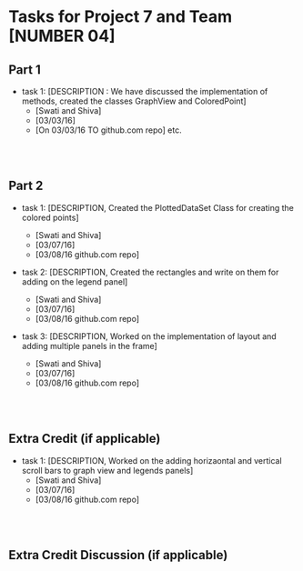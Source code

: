 Tasks for Project 7 and Team [NUMBER 04]
=====================================

Part 1
---------

- task 1: [DESCRIPTION : We have discussed the implementation of methods, created the classes GraphView and ColoredPoint]
	- [Swati and Shiva]
	- [03/03/16]
	- [On 03/03/16 TO github.com repo]
etc.



<br><br>

Part 2
---------

- task 1: [DESCRIPTION, Created the PlottedDataSet Class for creating the colored points]
	- [Swati and Shiva]
	- [03/07/16]
	- [03/08/16 github.com repo]

- task 2: [DESCRIPTION, Created the rectangles and write on them for adding on the legend panel]
	- [Swati and Shiva]
	- [03/07/16]
	- [03/08/16 github.com repo]

- task 3: [DESCRIPTION, Worked on the implementation of layout and adding multiple panels in the frame]
	- [Swati and Shiva]
	- [03/07/16]
	- [03/08/16 github.com repo]




<br><br>

Extra Credit (if applicable)
-----------------------

- task 1: [DESCRIPTION, Worked on the adding horizaontal and vertical scroll bars to graph view and legends panels]
	- [Swati and Shiva]
	- [03/07/16]
	- [03/08/16 github.com repo]


<br><br>

Extra Credit Discussion (if applicable)
-----------------------



<br><br>

